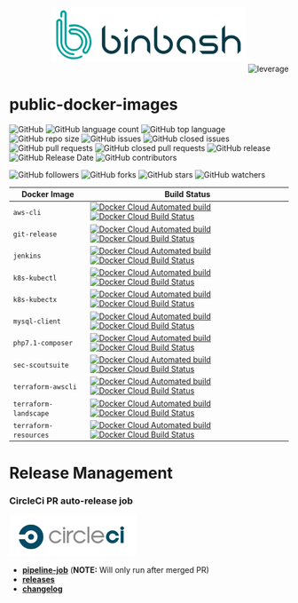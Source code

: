 <div align="center">
    <img src="https://raw.githubusercontent.com/binbashar/public-docker-images/master/figures/binbash.png" alt="drawing" width="350"/>
</div>
<div align="right">
  <img src="https://raw.githubusercontent.com/binbashar/public-docker-images/master/figures/binbash-leverage-docker.png" alt="leverage" width="230"/>
</div>

# public-docker-images

![GitHub](https://img.shields.io/github/license/binbashar/public-docker-images.svg)
![GitHub language count](https://img.shields.io/github/languages/count/binbashar/public-docker-images.svg)
![GitHub top language](https://img.shields.io/github/languages/top/binbashar/public-docker-images.svg)
![GitHub repo size](https://img.shields.io/github/repo-size/binbashar/public-docker-images.svg)
![GitHub issues](https://img.shields.io/github/issues/binbashar/public-docker-images.svg)
![GitHub closed issues](https://img.shields.io/github/issues-closed/binbashar/public-docker-images.svg)
![GitHub pull requests](https://img.shields.io/github/issues-pr/binbashar/public-docker-images.svg)
![GitHub closed pull requests](https://img.shields.io/github/issues-pr-closed/binbashar/public-docker-images.svg)
![GitHub release](https://img.shields.io/github/release/binbashar/public-docker-images.svg)
![GitHub Release Date](https://img.shields.io/github/release-date/binbashar/public-docker-images.svg)
![GitHub contributors](https://img.shields.io/github/contributors/binbashar/public-docker-images.svg)

![GitHub followers](https://img.shields.io/github/followers/binbashar.svg?style=social)
![GitHub forks](https://img.shields.io/github/forks/binbashar/public-docker-images.svg?style=social)
![GitHub stars](https://img.shields.io/github/stars/binbashar/public-docker-images.svg?style=social)
![GitHub watchers](https://img.shields.io/github/watchers/binbashar/public-docker-images.svg?style=social)

|Docker Image| Build Status|
|---|---|
|`aws-cli`|[![Docker Cloud Automated build](https://img.shields.io/docker/cloud/automated/binbash/aws-cli.svg)](https://cloud.docker.com/u/binbash/repository/docker/binbash/aws-cli/general) [![Docker Cloud Build Status](https://img.shields.io/docker/cloud/build/binbash/aws-cli.svg)](https://cloud.docker.com/u/binbash/repository/docker/binbash/aws-cli/builds)|
|`git-release`|[![Docker Cloud Automated build](https://img.shields.io/docker/cloud/automated/binbash/git-release.svg)](https://cloud.docker.com/u/binbash/repository/docker/binbash/git-release/general) [![Docker Cloud Build Status](https://img.shields.io/docker/cloud/build/binbash/git-release.svg)](https://cloud.docker.com/u/binbash/repository/docker/binbash/git-release/builds)|
|`jenkins`|[![Docker Cloud Automated build](https://img.shields.io/docker/cloud/automated/binbash/jenkins.svg)](https://cloud.docker.com/u/binbash/repository/docker/binbash/jenkins/general) [![Docker Cloud Build Status](https://img.shields.io/docker/cloud/build/binbash/jenkins.svg)](https://cloud.docker.com/u/binbash/repository/docker/binbash/jenkins/builds)|
|`k8s-kubectl`|[![Docker Cloud Automated build](https://img.shields.io/docker/cloud/automated/binbash/k8s-kubectl.svg)](https://cloud.docker.com/u/binbash/repository/docker/binbash/k8s-kubectl/general) [![Docker Cloud Build Status](https://img.shields.io/docker/cloud/build/binbash/k8s-kubectl.svg)](https://cloud.docker.com/u/binbash/repository/docker/binbash/k8s-kubectl/builds)|
|`k8s-kubectx`|[![Docker Cloud Automated build](https://img.shields.io/docker/cloud/automated/binbash/k8s-kubectx.svg)](https://cloud.docker.com/u/binbash/repository/docker/binbash/k8s-kubectx/general) [![Docker Cloud Build Status](https://img.shields.io/docker/cloud/build/binbash/k8s-kubectx.svg)](https://cloud.docker.com/u/binbash/repository/docker/binbash/k8s-kubectx/builds)|
|`mysql-client`|[![Docker Cloud Automated build](https://img.shields.io/docker/cloud/automated/binbash/mysql-client.svg)](https://cloud.docker.com/u/binbash/repository/docker/binbash/mysql-client/general) [![Docker Cloud Build Status](https://img.shields.io/docker/cloud/build/binbash/mysql-client.svg)](https://cloud.docker.com/u/binbash/repository/docker/binbash/mysql-client/builds)|
|`php7.1-composer`|[![Docker Cloud Automated build](https://img.shields.io/docker/cloud/automated/binbash/php7.1-composer.svg)](https://cloud.docker.com/u/binbash/repository/docker/binbash/php7.1-composer/general) [![Docker Cloud Build Status](https://img.shields.io/docker/cloud/build/binbash/php7.1-composer.svg)](https://cloud.docker.com/u/binbash/repository/docker/binbash/php7.1-composer/builds)|
|`sec-scoutsuite`|[![Docker Cloud Automated build](https://img.shields.io/docker/cloud/automated/binbash/sec-scoutsuite.svg)](https://cloud.docker.com/u/binbash/repository/docker/binbash/sec-scoutsuite/general) [![Docker Cloud Build Status](https://img.shields.io/docker/cloud/build/binbash/sec-scoutsuite.svg)](https://cloud.docker.com/u/binbash/repository/docker/binbash/sec-scoutsuite/builds)|
| `terraform-awscli` |[![Docker Cloud Automated build](https://img.shields.io/docker/cloud/automated/binbash/terraform-awscli.svg)](https://cloud.docker.com/u/binbash/repository/docker/binbash/terraform-awscli/general) [![Docker Cloud Build Status](https://img.shields.io/docker/cloud/build/binbash/terraform-awscli.svg)](https://cloud.docker.com/u/binbash/repository/docker/binbash/terraform-awscli/builds)|
| `terraform-landscape` |[![Docker Cloud Automated build](https://img.shields.io/docker/cloud/automated/binbash/terraform-landscape.svg)](https://cloud.docker.com/u/binbash/repository/docker/binbash/terraform-landscape/general) [![Docker Cloud Build Status](https://img.shields.io/docker/cloud/build/binbash/terraform-landscape.svg)](https://cloud.docker.com/u/binbash/repository/docker/binbash/terraform-landscape/builds)|
| `terraform-resources` |[![Docker Cloud Automated build](https://img.shields.io/docker/cloud/automated/binbash/terraform-resources.svg)](https://cloud.docker.com/u/binbash/repository/docker/binbash/terraform-resources/general) [![Docker Cloud Build Status](https://img.shields.io/docker/cloud/build/binbash/terraform-resources.svg)](https://cloud.docker.com/u/binbash/repository/docker/binbash/terraform-resources/builds)|

# Release Management


### CircleCi PR auto-release job
<div align="left">
  <img src="https://raw.githubusercontent.com/binbashar/public-docker-images/master/figures/circleci.png" alt="leverage-circleci" width="230"/>
</div>

- [**pipeline-job**](https://app.circleci.com/pipelines/github/binbashar/public-docker-images) (**NOTE:** Will only run after merged PR)
- [**releases**](https://github.com/binbashar/public-docker-images/releases) 
- [**changelog**](https://github.com/binbashar/public-docker-images/blob/master/CHANGELOG.md) 


